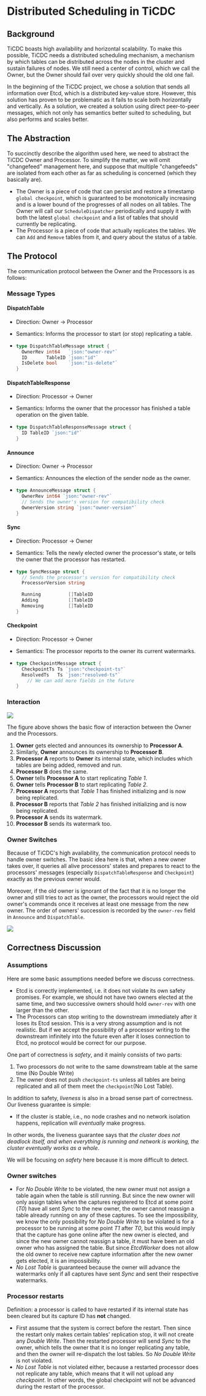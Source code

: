 # Distributed Scheduling in TiCDC

## Background

TiCDC boasts high availability and horizontal scalability. To make this possible, TiCDC needs a distributed scheduling mechanism, a mechanism by which tables can be distributed across the nodes in the cluster and sustain failures of nodes. We still need a center of control, which we call the Owner, but the Owner should fail over very quickly should the old one fail.

In the beginning of the TiCDC project, we chose a solution that sends all information over Etcd, which is a distributed key-value store. However, this solution has proven to be problematic as it fails to scale both horizontally and vertically. As a solution, we created a solution using direct peer-to-peer messages, which not only has semantics better suited to scheduling, but also performs and scales better.

## The Abstraction

To succinctly describe the algorithm used here, we need to abstract the TiCDC Owner and Processor. To simplify the matter, we will omit "changefeed" management here, and suppose that multiple "changefeeds" are isolated from each other as far as scheduling is concerned (which they basically are).

- The Owner is a piece of code that can persist and restore a timestamp `global checkpoint`, which is guaranteed to be monotonically increasing and is a lower bound of the progresses of all nodes on all tables. The Owner will call our `ScheduleDispatcher` periodically and supply it with both the latest `global checkpoint` and a list of tables that should currently be replicating.
- The Processor is a piece of code that actually replicates the tables. We can `Add` and `Remove` tables from it, and query about the status of a table.

## The Protocol

The communication protocol between the Owner and the Processors is as follows:

### Message Types

#### DispatchTable

- Direction: Owner -> Processor

- Semantics: Informs the processor to start (or stop) replicating a table.

- ```go
  type DispatchTableMessage struct {
  	OwnerRev int64   `json:"owner-rev"`
  	ID       TableID `json:"id"`
  	IsDelete bool    `json:"is-delete"`
  }
  ```

#### DispatchTableResponse

- Direction: Processor -> Owner

- Semantics: Informs the owner that the processor has finished a table operation on the given table.

- ```go
  type DispatchTableResponseMessage struct {
  	ID TableID `json:"id"`
  }
  ```

#### Announce

- Direction: Owner -> Processor

- Semantics: Announces the election of the sender node as the owner.

- ```go
  type AnnounceMessage struct {
  	OwnerRev int64 `json:"owner-rev"`
  	// Sends the owner's version for compatibility check
  	OwnerVersion string `json:"owner-version"`
  }
  ```

#### Sync

- Direction: Processor -> Owner

- Semantics: Tells the newly elected owner the processor's state, or tells the owner that the processor has restarted.

- ```go
  type SyncMessage struct {
  	// Sends the processor's version for compatibility check
  	ProcessorVersion string
      
  	Running          []TableID
  	Adding           []TableID
  	Removing         []TableID
  }
  ```

#### Checkpoint

- Direction: Processor -> Owner

- Semantics: The processor reports to the owner its current watermarks.

- ```go
  type CheckpointMessage struct {
  	CheckpointTs Ts `json:"checkpoint-ts"`
  	ResolvedTs   Ts `json:"resolved-ts"`
      // We can add more fields in the future
  }
  ```

### Interaction

![](./media/scheduling_proto.svg)

The figure above shows the basic flow of interaction between the Owner and the Processors. 

1. **Owner** gets elected and announces its ownership to **Processor A**.
2. Similarly, **Owner** announces its ownership to **Processor B**.
3. **Processor A** reports to **Owner** its internal state, which includes which tables are being added, removed and run.
4. **Processor B** does the same.
5. **Owner** tells **Processor A** to start replicating *Table 1*.
6. **Owner** tells **Processor B** to start replicating *Table 2*.
7. **Processor A** reports that *Table 1* has finished initializing and is now being replicated.
8. **Processor B** reports that *Table 2* has finished initializing and is now being replicated.
9. **Processor A** sends its watermark.
10. **Processor B** sends its watermark too.

### Owner Switches

Because of TiCDC's high availability, the communication protocol needs to handle owner switches. The basic idea here is that, when a new owner takes over, it queries all alive processors' states and prepares to react to the processors' messages (especially `DispatchTableResponse` and `Checkpoint`) exactly as the previous owner would.

Moreover, if the old owner is ignorant of the fact that it is no longer the owner and still tries to act as the owner, the processors would reject the old owner's commands once it receives at least one message from the new owner. The order of owners' succession is recorded by the `owner-rev` field in `Announce` and `DispatchTable`.

![](./media/scheduling_proto_owner_change.svg)

## Correctness Discussion

### Assumptions

Here are some basic assumptions needed before we discuss correctness.

- Etcd is correctly implemented, i.e. it does not violate its own safety promises. For example, we should not have two owners elected at the same time, and two successive owners should hold `owner-rev` with one larger than the other.
- The Processors can stop writing to the downstream immediately after it loses its Etcd session. This is a very strong assumption and is not realistic. But if we accept the possibility of a processor writing to the downstream infinitely into the future even after it loses connection to Etcd, no protocol would be correct for our purpose.

One part of correctness is *safety*, and it mainly consists of two parts:

1. Two processors do not write to the same downstream table at the same time (No Double Write)
2. The owner does not push `checkpoint-ts` unless all tables are being replicated and all of them meet the `checkpoint`(No Lost Table).

In addition to safety, *liveness* is also in a broad sense part of correctness. Our liveness guarantee is simple:

- If the cluster is stable, i.e., no node crashes and no network isolation happens, replication will *eventually* make progress.

In other words, the liveness guarantee says that *the cluster does not deadlock itself, and when everything is running and network is working, the cluster eventually works as a whole*.

We will be focusing on *safety* here because it is more difficult to detect.

### Owner switches

- For *No Double Write* to be violated, the new owner must not assign a table again when the table is still running. But since the new owner will only assign tables when the captures registered to Etcd at some point (*T0*) have all sent *Sync* to the new owner, the owner cannot reassign a table already running on any of these captures.  To see the impossibility, we know the only possibility for *No Double Write* to be violated is for a processor to be running at some point *T1* after *T0*, but this would imply that the capture has gone online after the new owner is elected, and since the new owner cannot reassign a table, it must have been an old owner who has assigned the table. But since *EtcdWorker* does not allow the old owner to receive new capture information after the new owner gets elected, it is an impossibility. 
- *No Lost Table* is guaranteed because the owner will advance the watermarks only if all captures have sent *Sync* and sent their respective watermarks.

### Processor restarts

Definition: a processor is called to have restarted if its internal state has been cleared but its capture ID has **not** changed.

- First assume that the system is correct before the restart. Then since the restart only makes certain tables' replication stop, it will not create any *Double Write*. Then the restarted processor will send *Sync* to the owner, which tells the owner that it is no longer replicating any table, and then the owner will re-dispatch the lost tables. So *No Double Write* is not violated.
-  *No Lost Table* is not violated either, because a restarted processor does not replicate any table, which means that it will not upload any *checkpoint*. In other words, the global checkpoint will not be advanced during the restart of the processor.



